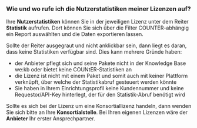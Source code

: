 ### Wie und wo rufe ich die Nutzerstatistiken meiner Lizenzen auf? 

Ihre **Nutzerstatistiken** können Sie in der jeweiligen Lizenz unter dem Reiter **Statistik** aufrufen. Dort können Sie sich über die Filter COUNTER-abhängig ein Report auswählten und die Daten exportieren lassen. 

Sollte der Reiter ausgegraut und nicht anklickbar sein, dann liegt es daran, dass keine Statistiken verfügbar sind. Dies kann mehrere Gründe haben:

- der Anbieter pflegt sich und seine Pakete nicht in der Knowledge Base we:kb oder bietet keine COUNtER-Statistiken an
- die Lizenz ist nicht mit einem Paket und somit auch mit keiner Plattform verknüpft, über welche der Statistikabruf gesteuert werden könnte
- Sie haben in Ihrem Einrichtungsprofil keine Kundennummer und keine Requestor/API-Key hinterlegt, der für den Statistik-Abruf benötigt wird

Sollte es sich bei der Lizenz um eine Konsortiallizenz handeln, dann wenden Sie sich bitte an Ihre **Konsortialstelle**. Bei Ihren eigenen Lizenzen wäre der **Anbieter** Ihr erster Ansprechpartner. 
